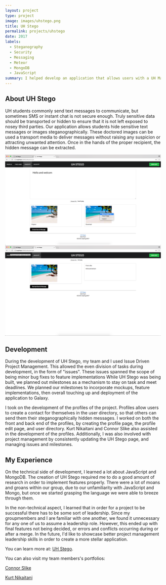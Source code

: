 ```yaml
---
layout: project
type: project
image: images/uhstego.png
title: UH Stego
permalink: projects/uhstego
date: 2017
labels:
  - Steganography
  - Security
  - Messaging
  - Meteor
  - MongoDB
  - JavaScript
summary: I helped develop an application that allows users with a UH Manoa login, to hide sensitive text messages or images steganographically.
---
```


## About UH Stego
UH students commonly send text messages to communicate, but sometimes SMS or instant chat is not secure enough. Truly sensitive data should be transported or hidden to ensure that it is not left exposed to nosey third parties.  Our application allows students hide sensitive text messages or images steganographically. These doctored images can be used a transport media to deliver messages without raising any suspicion or attracting unwanted attention. Once in the hands of the proper recipient, the hidden message can be extracted.

<img class="ui medium right floated rounded image" src="/images/encrypt_download.png">
<img class="ui medium right floated rounded image" src="/images/decrypt.png">


## Development

During the development of UH Stego, my team and I used Issue Driven Project Management.  This allowed the even division of tasks during development, in the form of "issues".  These issues spanned the scope of being minor bug fixes to feature implementations  While UH Stego was being built, we planned out milestones as a mechanism to stay on task and meet deadlines.  We planned our milestones to incorporate mockups, feature implementations, then overall touching up and deployment of the application to Galaxy.

I took on the development of the profiles of the project.  Profiles allow users to create a contact for themselves in the user directory, so that others can send them their steganographically hidden messages.  I worked on both the front and back end of the profiles, by creating the profile page, the profile edit page, and user directory.  Kurt Nikaitani and Connor Slike also assisted in the development of the profiles.  Additionally, I was also involved with project management by consistently updating the UH Stego page, and managing issues and milestones.

## My Experience

On the technical side of development, I learned a lot about JavaScript and MongoDB.  The creation of UH Stego required me to do a good amount of research in order to implement features properly.  There were a lot of moans and groans within our group, due to our unfamiliarity with JavaScript and Mongo, but once we started grasping the language we were able to breeze through them.

In the non-technical aspect, I learned that in order for a project to be successful there has to be some sort of leadership.  Since my groupmembers and I are familiar with one another, we found it unnecessary for any one of us to assume a leadership role.  However, this ended up with final features not being decided, or errors and conflicts occurring during or after a merge.  In the future, I'd like to showcase better project management leadership skills in order to create a more stellar application.

You can learn more at: [UH Stego](http://scktech.github.io/).

You can also visit my team members's portfolios:

[Connor Slike](http://slike.github.io/)

[Kurt Nikaitani](https://kknikk.github.io/)
